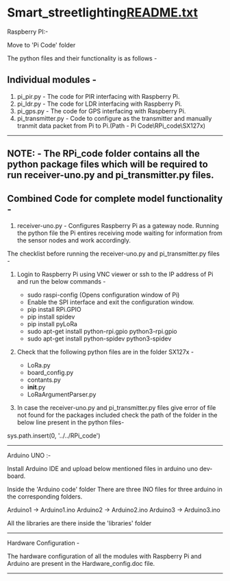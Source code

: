 # Smart_streetlighting[README.txt](https://github.com/atanu22-iitk/Smart_streetlighting/files/10056196/README.txt)
Raspberry PI:-

Move to 'Pi Code' folder

The python files and their functionality is as follows -

Individual modules -
---------------------------------------------------------------------------------------------------------------------------------------------------------------------

1. pi_pir.py - The code for PIR interfacing with Raspberry Pi.
2. pi_ldr.py - The code for LDR interfacing with Raspberry Pi.
3. pi_gps.py - The code for GPS interfacing with Raspberry Pi.
4. pi_transmitter.py - Code to configure as the transmitter and manually tranmit data packet from Pi to Pi.(Path - Pi Code\RPi_code\SX127x)
---------------------------------------------------------------------------------------------------------------------------------------------------------------------

NOTE: - The RPi_code folder contains all the python package files which will be required to run receiver-uno.py and pi_transmitter.py files.
---------------------------------------------------------------------------------------------------------------------------------------------------------------------

Combined Code for complete model functionality -
---------------------------------------------------------------------------------------------------------------------------------------------------------------------

1. receiver-uno.py - Configures Raspberry Pi as a gateway node. Running the python file the Pi entires receiving mode waiting for information from the 
sensor nodes and work accordingly.

The checklist before running the receiver-uno.py and pi_transmitter.py files -

1. Login to Raspberry Pi using VNC viewer or ssh to the IP address of Pi and run the below commands -
	- sudo raspi-config (Opens configuration window of Pi)
	- Enable the SPI interface and exit the configuration window.
	- pip install RPi.GPIO
	- pip install spidev
	- pip install pyLoRa
	- sudo apt-get install python-rpi.gpio python3-rpi.gpio
	- sudo apt-get install python-spidev python3-spidev

2. Check that the following python files are in the folder SX127x -
	- LoRa.py
	- board_config.py
	- contants.py
	- __init__.py
	- LoRaArgumentParser.py
	
3. In case the receiver-uno.py and pi_transmitter.py files give error of file not found for the packages included check the path of the folder in the below line 
present in the python files-

sys.path.insert(0, '../../RPi_code') 

---------------------------------------------------------------------------------------------------------------------------------------------------------------------

Arduino UNO :- 

Install Arduino IDE and upload below mentioned files in arduino uno dev-board.

Inside the 'Arduino code' folder
There are three INO files for three arduino in the corresponding folders.

Arduino1 -> Arduino1.ino
Arduino2 -> Arduino2.ino
Arduino3 -> Arduino3.ino

All the libraries are there inside the 'libraries' folder

--------------------------------------------------------------------------------------------------------------------------------------------------------------------

Hardware Configuration -

The hardware configuration of all the modules with Raspberry Pi and Arduino are present in the Hardware_config.doc file.

---------------------------------------------------------------------------------------------------------------------------------------------------------------------

